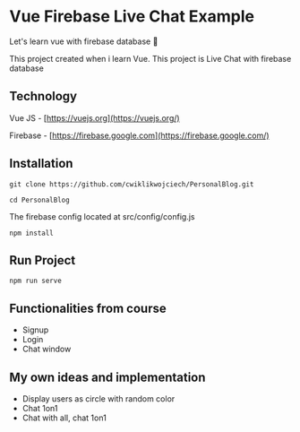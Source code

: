 # Vue Firebase Live Chat Example
Let's learn vue with firebase database  🚀

This project created when i learn Vue. This project is Live Chat with firebase database
## Technology
Vue JS -  [https://vuejs.org](https://vuejs.org/)

Firebase -  [https://firebase.google.com](https://firebase.google.com/)
## Installation
`git clone https://github.com/cwiklikwojciech/PersonalBlog.git`

`cd PersonalBlog`

The firebase config located at src/config/config.js

`npm install`

## Run Project

`npm run serve`

## Functionalities from course
- Signup
- Login
- Chat window

## My own ideas and implementation 
- Display users as circle with random color
- Chat 1on1
- Chat with all, chat 1on1
